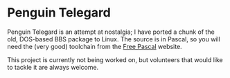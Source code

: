 # Penguin Telegard

Penguin Telegard is an attempt at nostalgia; I have ported a chunk
of the old, DOS-based BBS package to Linux. The source is in Pascal,
so you will need the (very good) toolchain from the
[Free Pascal](https://www.freepascal.org/) website.

This project is currently not being worked on, but volunteers that
would like to tackle it are always welcome.
